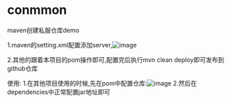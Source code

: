 # conmmon
maven创建私服仓库demo

1.maven的setting.xml配置添加server,![image](https://github.com/xx81-123xb/conmmon/assets/98568292/142f1e13-d11e-48e2-8634-74f3c35f080b)

2.其他的跟着本项目的pom操作即可,配置完后执行mvn clean deploy即可发布到github仓库


使用:
1.在其他项目使用的时候,先在pom中配置仓库:![image](https://github.com/xx81-123xb/conmmon/assets/98568292/2353a7d4-1a88-4426-85a4-226429c18a72)
2.然后在dependencies中正常配置jar地址即可
